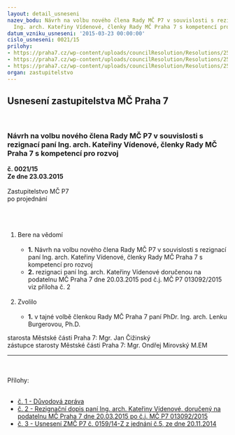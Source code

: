```yaml
---
layout: detail_usneseni
nazev_bodu: Návrh na volbu nového člena Rady MČ P7 v souvislosti s rezignací paní
  Ing. arch. Kateřiny Vídenové, členky Rady MČ Praha 7 s kompetencí pro rozvoj
datum_vzniku_usneseni: '2015-03-23 00:00:00'
cislo_usneseni: 0021/15
prilohy:
- https://praha7.cz/wp-content/uploads/councilResolution/Resolutions/25574/021_15_pril1.doc
- https://praha7.cz/wp-content/uploads/councilResolution/Resolutions/25574/2-15-v%c3%addenov%c3%a1_rezignace.pdf
- https://praha7.cz/wp-content/uploads/councilResolution/Resolutions/25574/2-15-usneen%c3%ad_zm%c4%8d_p7_%c4%8d._0159_14-z_z_%c4%8d._5_ze_dne_20.11.2014_-_po%c4%8det_uvoln%c4%9bn%c3%bdch_zastupitel%c5%af_a_%c4%8dlen%c5%af_rady.doc
organ: zastupitelstvo
---
```

<div id="ucUsn_pList" class="usn">
	<span><h2>Usnesení zastupitelstva MČ Praha 7 </h2>
<br></span><div class="standBody">
<span><h3>Návrh na volbu nového člena Rady MČ P7 v souvislosti s rezignací paní Ing. arch. Kateřiny Vídenové, členky Rady MČ Praha 7 s kompetencí pro rozvoj</h3></span><div class="center">
		<strong>č. 0021/15</strong><br>
	</div>
<div class="center">
		<strong>Ze dne 23.03.2015</strong><br><br>
	</div>Zastupitelstvo MČ P7<br>po projednání<br><br><br><ol>
<br><li>Bere na vědomí<br><ul>
<br><li>
<strong>1.</strong> Návrh na volbu nového člena Rady MČ P7 v souvislosti s rezignací paní Ing. arch. Kateřiny Vídenové, členky Rady MČ Praha 7 s kompetencí pro rozvoj<br>
</li>
<li>
<strong>2.</strong> rezignaci paní Ing. arch. Kateřiny Vídenové doručenou na podatelnu MČ Praha 7 dne 20.03.2015 pod č.j. MČ P7 013092/2015 viz příloha č. 2</li>
</ul>
<br>
</li>
<li>Zvolilo<br><ul>
<br><li>
<strong>1.</strong> v tajné volbě členkou Rady MČ Praha 7 paní PhDr. Ing. arch. Lenku Burgerovou, Ph.D.</li>
</ul>
</li>
</ol>starosta Městské části Praha 7: Mgr. Jan Čižinský<br>zástupce starosty Městské části Praha 7: Mgr. Ondřej Mirovský M.EM<br><hr>
<br><br>Přílohy: <br><ul>
<br><li>
<a href="/zdroj.aspx?typ=4&amp;Id=61593&amp;sh=1025739957" target="_blank" title="Odkaz na soubor - 21,5 kB - nové okno">č. 1 - Důvodová zpráva </a><br>
</li>
<li>
<a href="/zdroj.aspx?typ=4&amp;id=61487&amp;sh=11511349" target="_blank" title="Odkaz na soubor - 106,8 kB - nové okno">č. 2 - Rezignační dopis paní Ing. arch. Kateřiny Vídenové, doručený na podatelnu MČ Praha 7 dne 20.03.2015 po č.j. MČ P7 013092/2015</a> <br>
</li>
<li>
<a href="/zdroj.aspx?typ=4&amp;id=61488&amp;sh=11057493" target="_blank" title="Odkaz na soubor - 29,5 kB - nové okno">č. 3 - Usnesení ZMČ P7 č. 0159/14-Z z jednání č.5, ze dne 20.11.2014</a> </li>
</ul>
</div>
</div>